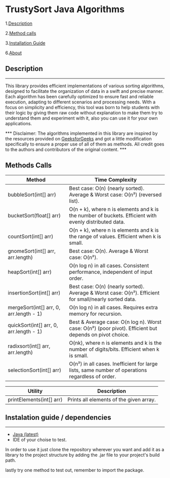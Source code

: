# TrustySort Java Algorithms

1.[Description](#description)

2.[Method calls](#Methods-Calls)

3.[Installation Guide](#instalation-guide--dependencies)

6.[About](#about)

## Description
-------------
This library provides efficient implementations of various sorting algorithms, designed to facilitate the organization of data in a swift and precise manner. Each algorithm has been carefully optimized to ensure fast and reliable execution, adapting to different scenarios and processing needs. With a focus on simplicity and efficiency, this tool was born to help students with their logic by giving them raw code without explanation to make them try to understand them and experiment with it, also you can use it for your own applications.

*** Disclaimer: The algorithms implemented in this library are inspired by the resources provided on [GeeksforGeeks](https://www.geeksforgeeks.org/ "GeeksforGeeks") and got a little modification specifically to ensure a proper use of all of them as methods. All credit goes to the authors and contributors of the original content. ***

## Methods Calls
| Method                             | Time Complexity                                                                                       |
|------------------------------------|------------------------------------------------------------------------------------------------------|
| bubbleSort(int[] arr)              | Best case: O(n) (nearly sorted). Average & Worst case: O(n²) (reversed list).                        |
| bucketSort(float[] arr)            | O(n + k), where n is elements and k is the number of buckets. Efficient with evenly distributed data.|
| countSort(int[] arr)               | O(n + k), where n is elements and k is the range of values. Efficient when k is small.               |
| gnomeSort(int[] arr, arr.length)   | Best case: O(n). Average & Worst case: O(n²).                                                          |
| heapSort(int[] arr)                | O(n log n) in all cases. Consistent performance, independent of input order.                          |
| insertionSort(int[] arr)           | Best case: O(n) (nearly sorted). Average & Worst case: O(n²). Efficient for small/nearly sorted data. |
| mergeSort(int[] arr, 0, arr.length - 1) | O(n log n) in all cases. Requires extra memory for recursion.                                           |
| quickSort(int[] arr, 0, arr.length - 1) | Best & Average case: O(n log n). Worst case: O(n²) (poor pivot). Efficient but depends on pivot choice. |
| radixsort(int[] arr, arr.length)   | O(nk), where n is elements and k is the number of digits/bits. Efficient when k is small.             |
| selectionSort(int[] arr)           | O(n²) in all cases. Inefficient for large lists, same number of operations regardless of order.      |

| Utility                           | Description                                                                                           |
|------------------------------------|------------------------------------------------------------------------------------------------------|
| printElements(int[] arr)          | Prints all elements of the given array.                                                               |


## Instalation guide / dependencies 
-------------
* [Java (latest)](https://www.oracle.com/java/technologies/downloads/ "Java (latest)")
* IDE of your choise to test.

In order to use it just clone the repository wherever you want and add it as a library to the project structure by adding the .jar file to your project's build path.

lastly try one method to test out, remember to import the package. 

